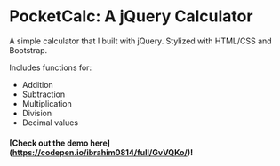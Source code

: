 # PocketCalc: A jQuery Calculator

A simple calculator that I built with jQuery. Stylized with HTML/CSS and Bootstrap.

Includes functions for:
- Addition
- Subtraction
- Multiplication
- Division
- Decimal values

#### [Check out the demo here] (https://codepen.io/ibrahim0814/full/GvVQKo/)!
